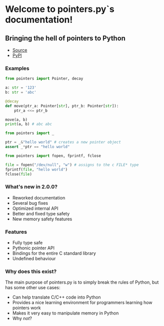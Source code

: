 # Welcome to pointers.py`s documentation!

## Bringing the hell of pointers to Python

-   [Source](https://github.com/ZeroIntensity/pointers.py)
-   [PyPI](https://pypi.org/project/pointers.py)

### Examples

```py
from pointers import Pointer, decay

a: str = '123'
b: str = 'abc'

@decay
def move(ptr_a: Pointer[str], ptr_b: Pointer[str]):
    ptr_a <<= ptr_b

move(a, b)
print(a, b) # abc abc
```

```py
from pointers import _

ptr = _&"hello world" # creates a new pointer object
assert _*ptr == "hello world"
```

```py
from pointers import fopen, fprintf, fclose

file = fopen("/dev/null", "w") # assigns to the c FILE* type
fprintf(file, "hello world")
fclose(file)
```

### What's new in 2.0.0?

-   Reworked documentation
-   Several bug fixes
-   Optimized internal API
-   Better and fixed type safety
-   New memory safety features

### Features

-   Fully type safe
-   Pythonic pointer API
-   Bindings for the entire C standard library
-   Undefined behaviour

### Why does this exist?

The main purpose of pointers.py is to simply break the rules of Python, but has some other use cases:

-   Can help translate C/C++ code into Python
-   Provides a nice learning environment for programmers learning how pointers work
-   Makes it very easy to manipulate memory in Python
-   Why _not_?
